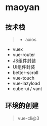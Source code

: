 # maoyan

## 技术栈
> - axios 
  - vuex
  - vue-router
  - JS组件封装
  - UI组件封装
  - better-scroll
  - vue-touch
  - vue-lazyload
  - cube-ui / vant

## 环境的创建
> vue-cli@3